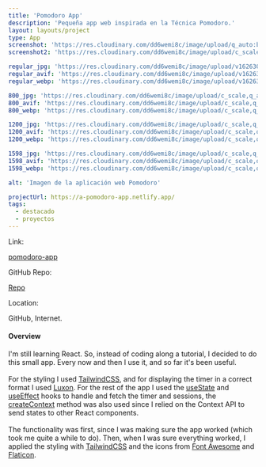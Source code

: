 ```yaml
---
title: 'Pomodoro App'
description: 'Pequeña app web inspirada en la Técnica Pomodoro.'
layout: layouts/project
type: App
screenshot: 'https://res.cloudinary.com/dd6wemi8c/image/upload/q_auto:best/v1618580735/portfolio/pomodoro-screens_zcks7y.png'
screenshot2: 'https://res.cloudinary.com/dd6wemi8c/image/upload/c_scale,q_auto:eco,w_1140/v1618251119/portfolio/pomodoro-desktop_mdtwhn.webp'

regular_jpg: 'https://res.cloudinary.com/dd6wemi8c/image/upload/v1626307941/portfolio/pomodoro_frn3gu.jpg'
regular_avif: 'https://res.cloudinary.com/dd6wemi8c/image/upload/v1626307941/portfolio/pomodoro_frn3gu'
regular_webp: 'https://res.cloudinary.com/dd6wemi8c/image/upload/v1626307941/portfolio/pomodoro_frn3gu.webp'

800_jpg: 'https://res.cloudinary.com/dd6wemi8c/image/upload/c_scale,q_auto,w_800/v1626307941/portfolio/pomodoro_frn3gu.jpg'
800_avif: 'https://res.cloudinary.com/dd6wemi8c/image/upload/c_scale,q_auto,w_800/v1626307941/portfolio/pomodoro_frn3gu'
800_webp: 'https://res.cloudinary.com/dd6wemi8c/image/upload/c_scale,q_auto,w_800/v1626307941/portfolio/pomodoro_frn3gu.webp'

1200_jpg: 'https://res.cloudinary.com/dd6wemi8c/image/upload/c_scale,q_auto,w_1200/v1626307941/portfolio/pomodoro_frn3gu.jpg'
1200_avif: 'https://res.cloudinary.com/dd6wemi8c/image/upload/c_scale,q_auto,w_1200/v1626307941/portfolio/pomodoro_frn3gu'
1200_webp: 'https://res.cloudinary.com/dd6wemi8c/image/upload/c_scale,q_auto,w_1200/v1626307941/portfolio/pomodoro_frn3gu.webp'

1598_jpg: 'https://res.cloudinary.com/dd6wemi8c/image/upload/c_scale,q_auto,w_1598/v1626307941/portfolio/pomodoro_frn3gu.jpg'
1598_avif: 'https://res.cloudinary.com/dd6wemi8c/image/upload/c_scale,q_auto,w_1598/v1626307941/portfolio/pomodoro_frn3gu'
1598_webp: 'https://res.cloudinary.com/dd6wemi8c/image/upload/c_scale,q_auto,w_1598/v1626307941/portfolio/pomodoro_frn3gu.webp'

alt: 'Imagen de la aplicación web Pomodoro'

projectUrl: https://a-pomodoro-app.netlify.app/
tags:
  - destacado
  - proyectos
---
```


<div class="project-info">
  <div class="project-link">
    <p>Link:</p>
    <a href="https://a-pomodoro-app.netlify.app/">pomodoro-app</a>
  </div>
  <div class="project-repo">
    <p>GitHub Repo:</p>
    <a href="https://github.com/rafacalvodev/pomodoro-app" target="_blank" rel="noopener noreferrer">Repo</a>
  </div>
  <div class="project-location">
    <p>Location:</p>
    <p>GitHub, Internet.</p>
  </div>
</div>

#### Overview

I'm still learning React. So, instead of coding along a tutorial, I decided to do this small app. Every now and then I use it, and so far it's been useful.
\
\
For the styling I used [TailwindCSS](https://tailwindcss.com/), and for displaying the timer in a correct format I used [Luxon](https://moment.github.io/luxon/). For the rest of the app I used the [useState](https://reactjs.org/docs/hooks-state.html) and [useEffect](https://reactjs.org/docs/hooks-effect.html) hooks to handle and fetch the timer and sessions, the [createContext](https://reactjs.org/docs/context.html) method was also used since I relied on the Context API to send states to other React components.
\
\
The functionality was first, since I was making sure the app worked (which took me quite a while to do). Then, when I was sure everything worked, I applied the styling with [TailwindCSS](https://tailwindcss.com/) and the icons from [Font Awesome](https://fontawesome.com/) and [Flaticon](https://www.flaticon.com/).
